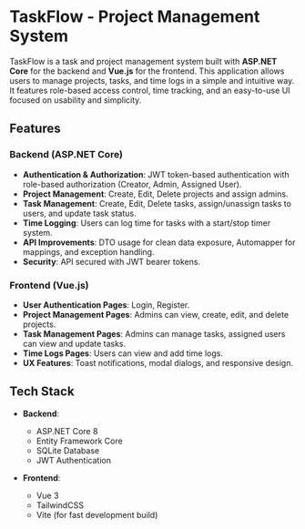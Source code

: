 # TaskFlow - Project Management System

TaskFlow is a task and project management system built with **ASP.NET Core** for the backend and **Vue.js** for the frontend. This application allows users to manage projects, tasks, and time logs in a simple and intuitive way. It features role-based access control, time tracking, and an easy-to-use UI focused on usability and simplicity.

## Features

### Backend (ASP.NET Core)

- **Authentication & Authorization**: JWT token-based authentication with role-based authorization (Creator, Admin, Assigned User).
- **Project Management**: Create, Edit, Delete projects and assign admins.
- **Task Management**: Create, Edit, Delete tasks, assign/unassign tasks to users, and update task status.
- **Time Logging**: Users can log time for tasks with a start/stop timer system.
- **API Improvements**: DTO usage for clean data exposure, Automapper for mappings, and exception handling.
- **Security**: API secured with JWT bearer tokens.

### Frontend (Vue.js)

- **User Authentication Pages**: Login, Register.
- **Project Management Pages**: Admins can view, create, edit, and delete projects.
- **Task Management Pages**: Admins can manage tasks, assigned users can view and update tasks.
- **Time Logs Pages**: Users can view and add time logs.
- **UX Features**: Toast notifications, modal dialogs, and responsive design.

## Tech Stack

- **Backend**:

  - ASP.NET Core 8
  - Entity Framework Core
  - SQLite Database
  - JWT Authentication

- **Frontend**:
  - Vue 3
  - TailwindCSS
  - Vite (for fast development build)
